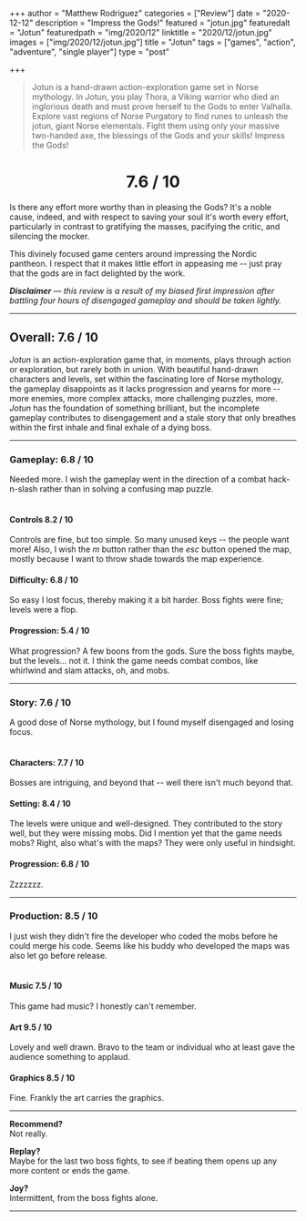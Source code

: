 +++
author = "Matthew Rodriguez"
categories = ["Review"]
date = "2020-12-12"
description = "Impress the Gods!"
featured = "jotun.jpg"
featuredalt = "Jotun"
featuredpath = "img/2020/12"
linktitle = "2020/12/jotun.jpg"
images = ["img/2020/12/jotun.jpg"]
title = "Jotun"
tags = ["games", "action", "adventure", "single player"]
type = "post"

+++

> Jotun is a hand-drawn action-exploration game set in Norse mythology. In Jotun, you play Thora, a Viking warrior who died an inglorious death and must prove herself to the Gods to enter Valhalla. Explore vast regions of Norse Purgatory to find runes to unleash the jotun, giant Norse elementals. Fight them using only your massive two-handed axe, the blessings of the Gods and your skills! Impress the Gods!

<h1 style="text-align: center">7.6 / 10</h1>

Is there any effort more worthy than in pleasing the Gods? It's a noble cause, indeed, and with respect to saving your soul it's worth every effort, particularly in contrast to gratifying the masses, pacifying the critic, and silencing the mocker.

This divinely focused game centers around impressing the Nordic pantheon. I respect that it makes little effort in appeasing me -- just pray that the gods are in fact delighted by the work.

*<b>Disclaimer</b> &mdash; this review is a result of my biased first impression after battling four hours of disengaged gameplay and should be taken lightly.*

***

## Overall: 7.6 / 10

*Jotun* is an action-exploration game that, in moments, plays through action or exploration, but rarely both in union. With beautiful hand-drawn characters and levels, set within the fascinating lore of Norse mythology, the gameplay disappoints as it lacks progression and yearns for more -- more enemies, more complex attacks, more challenging puzzles, more. *Jotun* has the foundation of something brilliant, but the incomplete gameplay contributes to disengagement and a stale story that only breathes within the first inhale and final exhale of a dying boss.

***

### Gameplay: 6.8 / 10
Needed more. I wish the gameplay went in the direction of a combat hack-n-slash rather than in solving a confusing map puzzle.
<br>
<br>

#### Controls 8.2 / 10
Controls are fine, but too simple. So many unused keys -- the people want more! Also, I wish the *m* button rather than the *esc* button opened the map, mostly because I want to throw shade towards the map experience.

#### Difficulty: 6.8 / 10
So easy I lost focus, thereby making it a bit harder. Boss fights were fine; levels were a flop.

#### Progression: 5.4 / 10
What progression? A few boons from the gods. Sure the boss fights maybe, but the levels... not it. I think the game needs combat combos, like whirlwind and slam attacks, oh, and mobs.

***

### Story: 7.6 / 10
A good dose of Norse mythology, but I found myself disengaged and losing focus.
<br>
<br>

#### Characters: 7.7 / 10
Bosses are intriguing, and beyond that -- well there isn't much beyond that.

#### Setting: 8.4 / 10
The levels were unique and well-designed. They contributed to the story well, but they were missing mobs. Did I mention yet that the game needs mobs? Right, also what's with the maps? They were only useful in hindsight.

#### Progression: 6.8 / 10
Zzzzzzz.

***

### Production: 8.5 / 10
I just wish they didn't fire the developer who coded the mobs before he could merge his code. Seems like his buddy who developed the maps was also let go before release.
<br>
<br>

#### Music 7.5 / 10
This game had music? I honestly can't remember.

#### Art 9.5 / 10
Lovely and well drawn. Bravo to the team or individual who at least gave the audience something to applaud.

#### Graphics 8.5 / 10
Fine. Frankly the art carries the graphics.

***

**Recommend?**  
Not really.

**Replay?**  
Maybe for the last two boss fights, to see if beating them opens up any more content or ends the game.

**Joy?**  
Intermittent, from the boss fights alone.

***